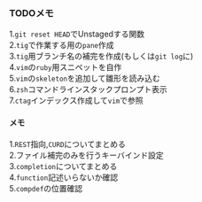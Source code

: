 ### TODOメモ  

1.`git reset HEAD`でUnstagedする関数  
2.`tig`で作業する用の`pane`作成  
3.`tig`用ブランチ名の補完を作成(もしくは`git log`に)  
4.`vim`の`ruby`用スニペットを自作  
5.`vim`の`skeleton`を追加して雛形を読み込む  
6.`zsh`コマンドラインスタックプロンプト表示  
7.`ctag`インデックス作成して`vim`で参照  

#### メモ  

1.`REST`指向,`CURD`についてまとめる  
2.ファイル補完のみを行うキーバインド設定  
3.`completion`についてまとめる  
4.`function`記述いらないか確認  
5.`compdef`の位置確認  

